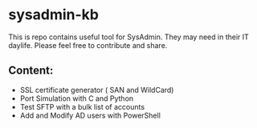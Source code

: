 # sysadmin-kb
This is repo contains useful tool for SysAdmin. They may need in their IT daylife.
Please feel free to contribute and share.

## Content:
* SSL certificate generator ( SAN and WildCard)
* Port Simulation with C and Python
* Test SFTP  with a bulk list of accounts
* Add and Modify AD users with PowerShell


